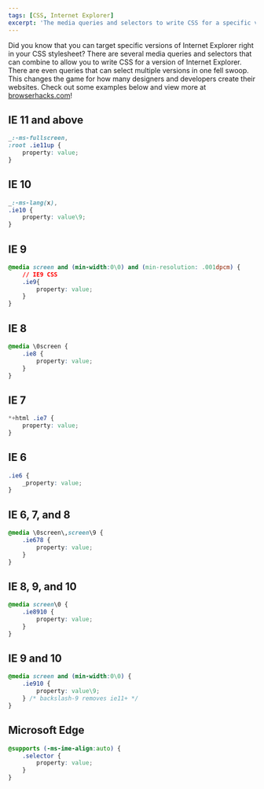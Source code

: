 ```yaml
---
tags: [CSS, Internet Explorer]
excerpt: 'The media queries and selectors to write CSS for a specific version of Internet Explorer.'
---
```


Did you know that you can target specific versions of Internet Explorer right in your CSS stylesheet? There are several media queries and selectors that can combine to allow you to write CSS for a version of Internet Explorer. There are even queries that can select multiple versions in one fell swoop. This changes the game for how many designers and developers create their websites. Check out some examples below and view more at [browserhacks.com](http://browserhacks.com/)!

## IE 11 and above

```css
_:-ms-fullscreen,
:root .ie11up {
    property: value;
}
```

## IE 10

```css
_:-ms-lang(x),
.ie10 {
    property: value\9;
}
```

## IE 9

```css
@media screen and (min-width:0\0) and (min-resolution: .001dpcm) { 
    // IE9 CSS
    .ie9{
        property: value;
    }
}
```

## IE 8

```css
@media \0screen {
    .ie8 {
        property: value;
    }
}
```

## IE 7

```css
*+html .ie7 {
    property: value;
}
```

## IE 6

```css
.ie6 {
    _property: value;
}
```

## IE 6, 7, and 8

```css
@media \0screen\,screen\9 {
    .ie678 {
        property: value;
    }
}
```

## IE 8, 9, and 10

```css
@media screen\0 {
    .ie8910 {
        property: value;
    }
}
```

## IE 9 and 10

```css
@media screen and (min-width:0\0) {
    .ie910 {
        property: value\9;
    } /* backslash-9 removes ie11+ */
}
```

## Microsoft Edge

```css
@supports (-ms-ime-align:auto) {
    .selector {
        property: value;
    }
}
```